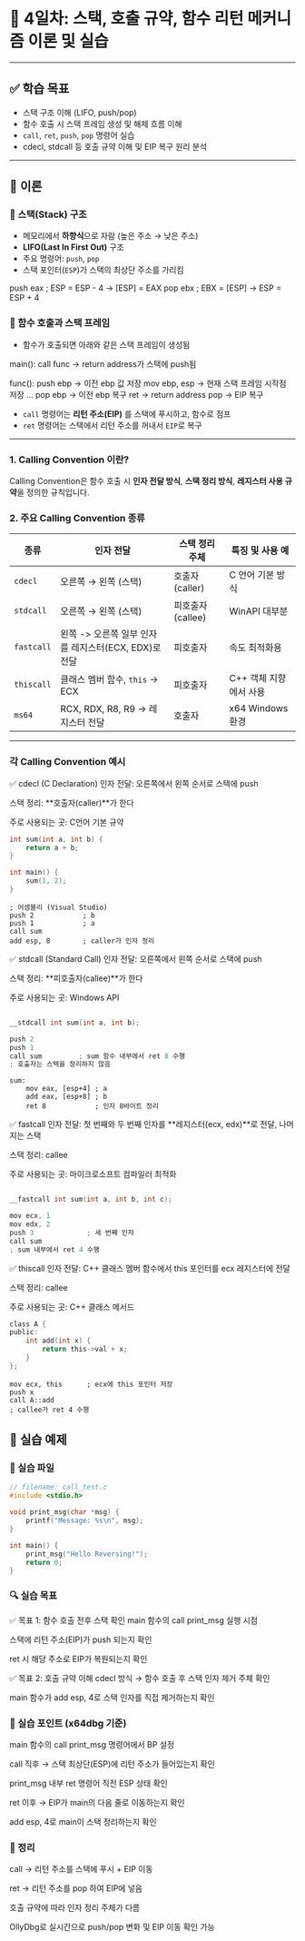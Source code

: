 # 🔐 4일차: 스택, 호출 규약, 함수 리턴 메커니즘 이론 및 실습

---

## ✅ 학습 목표
- 스택 구조 이해 (LIFO, push/pop)
- 함수 호출 시 스택 프레임 생성 및 해제 흐름 이해
- `call`, `ret`, `push`, `pop` 명령어 실습
- cdecl, stdcall 등 호출 규약 이해 및 EIP 복구 원리 분석

---

## 🧠 이론

### 📌 스택(Stack) 구조
- 메모리에서 **하향식**으로 자람 (높은 주소 → 낮은 주소)
- **LIFO(Last In First Out)** 구조
- 주요 명령어: `push`, `pop`
- 스택 포인터(`ESP`)가 스택의 최상단 주소를 가리킴

  
push eax ; ESP = ESP - 4 → [ESP] = EAX
pop ebx ; EBX = [ESP] → ESP = ESP + 4

### 📌 함수 호출과 스택 프레임

- 함수가 호출되면 아래와 같은 스택 프레임이 생성됨

main():
call func → return address가 스택에 push됨

func():
push ebp → 이전 ebp 값 저장
mov ebp, esp → 현재 스택 프레임 시작점 저장
...
pop ebp → 이전 ebp 복구
ret → return address pop → EIP 복구


- `call` 명령어는 **리턴 주소(EIP)** 를 스택에 푸시하고, 함수로 점프
- `ret` 명령어는 스택에서 리턴 주소를 꺼내서 `EIP`로 복구

---

### 1. Calling Convention 이란?
Calling Convention은 함수 호출 시 **인자 전달 방식**, **스택 정리 방식**, **레지스터 사용 규약**을 정의한 규칙입니다.

### 2. 주요 Calling Convention 종류

| 종류        | 인자 전달 | 스택 정리 주체 | 특징 및 사용 예 |
|-------------|-----------|----------------|------------------|
| `cdecl`     | 오른쪽 → 왼쪽 (스택) | 호출자(caller) | C 언어 기본 방식 |
| `stdcall`   | 오른쪽 → 왼쪽 (스택) | 피호출자(callee) | WinAPI 대부분 |
| `fastcall`  | 왼쪽 -> 오른쪽 일부 인자를 레지스터(ECX, EDX)로 전달 | 피호출자 | 속도 최적화용 |
| `thiscall`  | 클래스 멤버 함수, `this` → ECX | 피호출자 | C++ 객체 지향에서 사용 |
| `ms64`      | RCX, RDX, R8, R9 → 레지스터 전달 | 호출자 | x64 Windows 환경 |
---


### 각 Calling Convention 예시

✅ cdecl (C Declaration)
인자 전달: 오른쪽에서 왼쪽 순서로 스택에 push

스택 정리: **호출자(caller)**가 한다

주로 사용되는 곳: C언어 기본 규약


```c
int sum(int a, int b) {
    return a + b;
}

int main() {
    sum(1, 2);
}

```

```
; 어셈블리 (Visual Studio)
push 2            ; b
push 1            ; a
call sum
add esp, 8        ; caller가 인자 정리
```


✅ stdcall (Standard Call)
인자 전달: 오른쪽에서 왼쪽 순서로 스택에 push

스택 정리: **피호출자(callee)**가 한다

주로 사용되는 곳: Windows API

```c

__stdcall int sum(int a, int b);

push 2
push 1
call sum         ; sum 함수 내부에서 ret 8 수행
; 호출자는 스택을 정리하지 않음

```

```
sum:
    mov eax, [esp+4] ; a
    add eax, [esp+8] ; b
    ret 8            ; 인자 8바이트 정리

```

✅ fastcall
인자 전달: 첫 번째와 두 번째 인자를 **레지스터(ecx, edx)**로 전달, 나머지는 스택

스택 정리: callee

주로 사용되는 곳: 마이크로소프트 컴파일러 최적화

```c

__fastcall int sum(int a, int b, int c);

mov ecx, 1
mov edx, 2
push 3             ; 세 번째 인자
call sum
; sum 내부에서 ret 4 수행

```


✅ thiscall
인자 전달: C++ 클래스 멤버 함수에서 this 포인터를 ecx 레지스터에 전달

스택 정리: callee

주로 사용되는 곳: C++ 클래스 메서드

```c
class A {
public:
    int add(int x) {
        return this->val + x;
    }
};

```

```
mov ecx, this      ; ecx에 this 포인터 저장
push x
call A::add
; callee가 ret 4 수행

```


## 🔧 실습 예제

### 📁 실습 파일
```c
// filename: call_test.c
#include <stdio.h>

void print_msg(char *msg) {
    printf("Message: %s\n", msg);
}

int main() {
    print_msg("Hello Reversing!");
    return 0;
}


```

### 🔍 실습 목표

✅ 목표 1: 함수 호출 전후 스택 확인
main 함수의 call print_msg 실행 시점

스택에 리턴 주소(EIP)가 push 되는지 확인

ret 시 해당 주소로 EIP가 복원되는지 확인

✅ 목표 2: 호출 규약 이해
cdecl 방식 → 함수 호출 후 스택 인자 제거 주체 확인

main 함수가 add esp, 4로 스택 인자를 직접 제거하는지 확인



### 📸 실습 포인트 (x64dbg 기준)
main 함수의 call print_msg 명령어에서 BP 설정

call 직후 → 스택 최상단(ESP)에 리턴 주소가 들어있는지 확인

print_msg 내부 ret 명령어 직전 ESP 상태 확인

ret 이후 → EIP가 main의 다음 줄로 이동하는지 확인

add esp, 4로 main이 스택 정리하는지 확인


### 📝 정리
call → 리턴 주소를 스택에 푸시 + EIP 이동

ret → 리턴 주소를 pop 하여 EIP에 넣음

호출 규약에 따라 인자 정리 주체가 다름

OllyDbg로 실시간으로 push/pop 변화 및 EIP 이동 확인 가능



